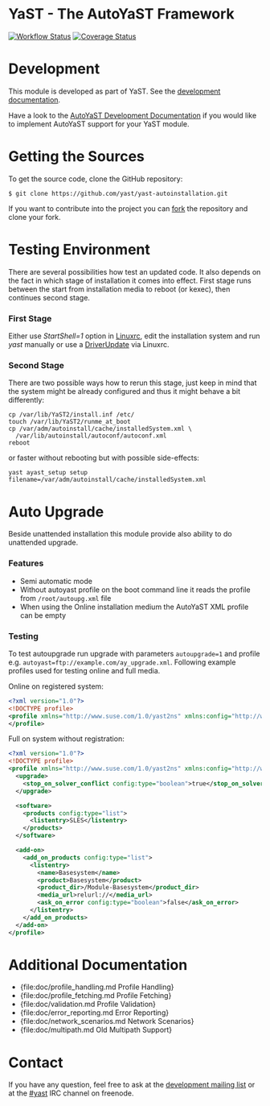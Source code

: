 YaST - The AutoYaST Framework
=============================

[![Workflow Status](https://github.com/yast/yast-autoinstallation/workflows/CI/badge.svg?branch=master)](
https://github.com/yast/yast-autoinstallation/actions?query=branch%3Amaster)
[![Coverage Status](https://coveralls.io/repos/github/yast/yast-autoinstallation/badge.svg?branch=master)](https://coveralls.io/github/yast/yast-autoinstallation?branch=master)


Development
===========

This module is developed as part of YaST. See the
[development documentation](http://yastgithubio.readthedocs.org/en/latest/development/).

Have a look to the [AutoYaST Development Documentation](http://yastgithubio.readthedocs.io/en/latest/autoyast-development/) if you would like to implement AutoYaST support for your YaST module.


Getting the Sources
===================

To get the source code, clone the GitHub repository:

    $ git clone https://github.com/yast/yast-autoinstallation.git

If you want to contribute into the project you can
[fork](https://help.github.com/articles/fork-a-repo/) the repository and clone your fork.


Testing Environment
===================

There are several possibilities how test an updated code. It also depends on
the fact in which stage of installation it comes into effect. First stage runs
between the start from installation media to reboot (or kexec), then continues
second stage.

### First Stage ###

Either use *StartShell=1* option in [Linuxrc](https://en.opensuse.org/SDB:Linuxrc),
edit the installation system and run *yast* manually or use
a [DriverUpdate](https://en.opensuse.org/SDB:Linuxrc#p_dud) via Linuxrc.

### Second Stage ###

There are two possible ways how to rerun this stage, just keep in mind that
the system might be already configured and thus it might behave
a bit differently:

  ```
  cp /var/lib/YaST2/install.inf /etc/
  touch /var/lib/YaST2/runme_at_boot
  cp /var/adm/autoinstall/cache/installedSystem.xml \
    /var/lib/autoinstall/autoconf/autoconf.xml
  reboot
  ```

or faster without rebooting but with possible side-effects:

  ```
  yast ayast_setup setup filename=/var/adm/autoinstall/cache/installedSystem.xml
  ```


Auto Upgrade
=============

Beside unattended installation this module provide also ability to do unattended upgrade.

### Features

- Semi automatic mode
- Without autoyast profile on the boot command line it reads the profile from `/root/autoupg.xml` file
- When using the Online installation medium the AutoYaST XML profile can be empty

### Testing

To test autoupgrade run upgrade with parameters `autoupgrade=1` and profile e.g.
`autoyast=ftp://example.com/ay_upgrade.xml`. Following example profiles used
for testing online and full media.

Online on registered system:

```xml
<?xml version="1.0"?>
<!DOCTYPE profile>
<profile xmlns="http://www.suse.com/1.0/yast2ns" xmlns:config="http://www.suse.com/1.0/configns">
</profile>
```

Full on system without registration:

```xml
<?xml version="1.0"?>
<!DOCTYPE profile>
<profile xmlns="http://www.suse.com/1.0/yast2ns" xmlns:config="http://www.suse.com/1.0/configns">
  <upgrade>
    <stop_on_solver_conflict config:type="boolean">true</stop_on_solver_conflict>
  </upgrade>

  <software>
    <products config:type="list">
      <listentry>SLES</listentry>
    </products>
  </software>

  <add-on>
    <add_on_products config:type="list">
      <listentry>
        <name>Basesystem</name>
        <product>Basesystem</product>
        <product_dir>/Module-Basesystem</product_dir>
        <media_url>relurl://</media_url>
        <ask_on_error config:type="boolean">false</ask_on_error>
      </listentry>
    </add_on_products>
  </add-on>
</profile>
```


Additional Documentation
========================

* {file:doc/profile_handling.md Profile Handling}
* {file:doc/profile_fetching.md Profile Fetching}
* {file:doc/validation.md Profile Validation}
* {file:doc/error_reporting.md Error Reporting}
* {file:doc/network_scenarios.md Network Scenarios}
* {file:doc/multipath.md Old Multipath Support}

Contact
=======

If you have any question, feel free to ask at the [development mailing
list](http://lists.opensuse.org/yast-devel/) or at the
[#yast](https://webchat.freenode.net/?channels=%23yast) IRC channel on freenode.
